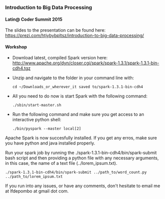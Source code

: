 ### Introduction to Big Data Processing
#### Latin@ Coder Summit 2015

The slides to the presentation can be found here: https://prezi.com/htjybybpltsz/introduction-to-big-data-processing/

#### Workshop

- Download latest, compiled Spark version here: http://www.apache.org/dyn/closer.cgi/spark/spark-1.3.1/spark-1.3.1-bin-cdh4.tgz
- Unzip and navigate to the folder in your command line with:

	```
	cd ~/Downloads_or_wherever_it saved to/spark-1.3.1-bin-cdh4
	```

- All you need to do now is start Spark with the following command:

	```
	./sbin/start-master.sh
	``` 
- Run the following command and make sure you get access to an interactive python shell:

	```
	./bin/pyspark --master local[2]
	```

Apache Spark is now succesfully installed. If you get any erros, make sure you have python and java installed properly. 

Run your spark job by running the ./spark-1.3.1-bin-cdh4/bin/spark-submit bash script and then providing a python file with any necessary arguments, in this case, the name of a text file (../lorem_ipsum.txt).

``` 
./spark-1.3.1-bin-cdh4/bin/spark-submit ../path_to/word_count.py ../path_to/lorem_ipsum.txt
```

If you run into any issues, or have any comments, don't hesitate to email me at lfdepombo at gmail dot com. 

